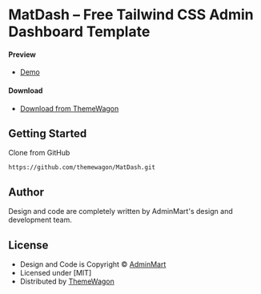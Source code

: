 # MatDash – Free Tailwind CSS Admin Dashboard Template

#### Preview

 - [Demo](https://themewagon.github.io/MatDash/)

#### Download
 - [Download from ThemeWagon](https://themewagon.com/themes/matdash/)
 
 
## Getting Started

Clone from GitHub 
```
https://github.com/themewagon/MatDash.git
```

## Author

Design and code are completely written by AdminMart's design and development team.  


## License

 - Design and Code is Copyright &copy; [AdminMart ](https://www.adminmart.com/)
 - Licensed under [MIT]
 - Distributed by [ThemeWagon](https://themewagon.com)

